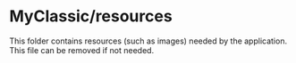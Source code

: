 # MyClassic/resources

This folder contains resources (such as images) needed by the application. This file can
be removed if not needed.
